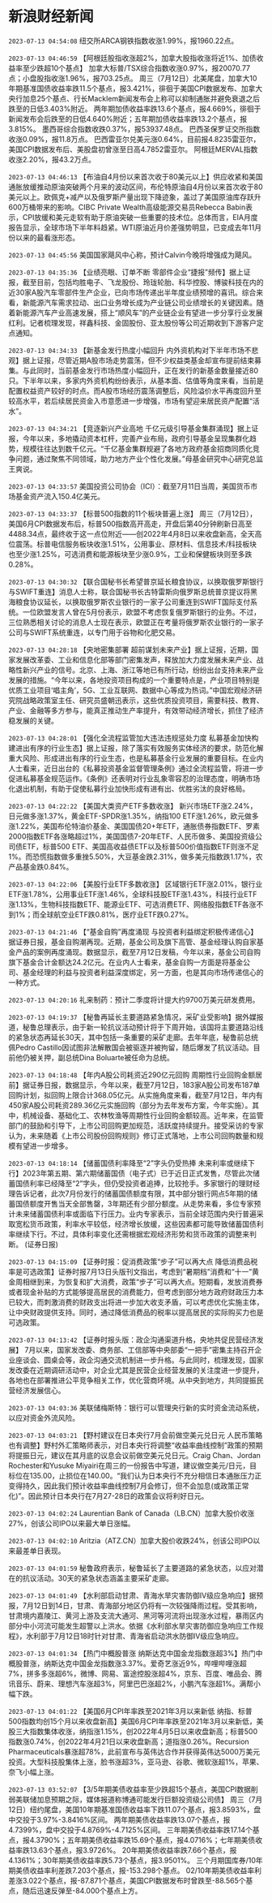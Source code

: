 # 新浪财经新闻
`2023-07-13 04:54:08` 纽交所ARCA钢铁指数收涨1.99%，报1960.22点。

`2023-07-13 04:46:59` 【阿根廷股指收涨超2%，加拿大股指收涨将近1%、加债收益率至少跌超10个基点】
加拿大标普/TSX综合指数收涨0.97%，报20070.77点；小盘股指收涨1.96%，报703.25点。
周三（7月12日）北美尾盘，加拿大10年期基准国债收益率跌11.5个基点，报3.421%，徘徊于美国CPI数据发布、加拿大央行加息25个基点、行长Macklem新闻发布会上称可以抑制通胀并避免衰退之后跌至的日低3.403%附近。
两年期加债收益率跌13.6个基点，报4.669%，徘徊于新闻发布会后跌至的日低4.640%附近；五年期加债收益率跌13.2个基点，报3.815%。
墨西哥综合指数收跌0.37%，报53937.48点。
巴西圣保罗证交所指数收涨0.09%，报11.8万点。
巴西雷亚尔兑美元涨0.64%，目前报4.8235雷亚尔，美国CPI数据发布后、美股盘初曾涨至日高4.7852雷亚尔。
阿根廷MERVAL指数收涨2.20%，报43.2万点。

`2023-07-13 04:46:13` 【布油自4月份以来首次收于80美元以上】供应收紧和美国通胀放缓推动原油突破两个月来的波动区间，布伦特原油自4月份以来首次收于80美元以上。欧佩克+减产以及俄罗斯产量出现下降迹象，盖过了美国原油库存跃升600万桶带来的影响。CIBC Private Wealth高级能源交易员Rebecca Babin表示，CPI放缓和美元走软有助于原油突破一些重要的技术位。总体而言，EIA月度报告显示，全球市场下半年料趋紧。WTI原油近月价差强势明显，已变成去年11月份以来的最看涨形态。

`2023-07-13 04:45:56` 美国国家飓风中心称，预计Calvin今晚将增强成为飓风。

`2023-07-13 04:35:36` 【业绩亮眼、订单不断 零部件企业“捷报”频传】据上证报，截至目前，包括均胜电子、飞龙股份、玲珑轮胎、科华控股、博骏科技在内的近30家A股汽车零部件生产企业，已向市场传递出半年度业绩预增的喜讯。综合来看，新能源汽车需求拉动、出口业务增长成为产业链公司业绩增长的关键因素。随着新能源汽车产业高速发展，搭上“顺风车”的产业链企业有望进一步分享行业发展红利。记者梳理发现，祥鑫科技、金固股份、亚太股份等公司近期收到下游客户定点通知。

`2023-07-13 04:34:33` 【新基金发行热度小幅回升 内外资机构对下半年市场不悲观】据上证报，尽管近期A股市场走势震荡，但不少权益类基金却宣布提前结束募集。与此同时，当前基金发行市场热度小幅回升，正在发行的新基金数量接近80只。下半年以来，多家内外资机构纷纷表示，从基本面、估值等角度来看，当前是配置权益资产较好的时点。而A股市场经历震荡调整后，风险溢价水平再度回升至较高水平，若后续居民资金入市意愿进一步增强，市场有望迎来居民资产配置“活水”。

`2023-07-13 04:34:21` 【竞逐新兴产业高地 千亿元级引导基金集群涌现】据上证报，今年以来，多地撬动资本杠杆，完善产业布局，政府引导基金呈现集群化趋势，规模往往达到数千亿元。“千亿基金集群规避了各地方政府基金招商同质化竞争问题，通过聚焦不同领域，助力地方产业个性化发展。”母基金研究中心研究总监王爽说。

`2023-07-13 04:33:57` 美国投资公司协会（ICI）：截至7月11日当周，美国货币市场基金资产流入150.4亿美元。

`2023-07-13 04:33:37` 【标普500指数的11个板块普遍上涨】 周三（7月12日），美国6月CPI数据发布后，标普500指数高开高走，开盘后第40分钟刷新日高至4488.34点，最终收于这一点位附近——创2022年4月8日以来收盘新高，全天高位震荡。标普电信服务板块收涨1.51%，公用事业、原材料、信息技术/科技板块也至少涨1.25%，可选消费和能源板块至少涨0.9%，工业和保健板块则至多跌0.28%。

`2023-07-13 04:30:32` 【联合国秘书长希望普京延长粮食协议，以换取俄罗斯银行与SWIFT重连】消息人士称，联合国秘书长古特雷斯向俄罗斯总统普京提议将黑海粮食协议延长，以换取俄罗斯农业银行的一家子公司重连到SWIFT国际支付系统。一位欧盟发言人曾在5月份表示，欧盟不考虑恢复俄罗斯银行的业务。不过，三位熟悉相关讨论的消息人士现在表示，欧盟正在考量将俄罗斯农业银行的一家子公司与SWIFT系统重连，以专门用于谷物和化肥交易。

`2023-07-13 04:28:18` 【央地密集部署 超前谋划未来产业】据上证报，近期，国家发展改革委、工业和信息化部等部门密集发声，释放加大力度发展未来产业、战略性新兴产业的信号。北京、上海、浙江等地已有所行动，纷纷出台支持未来产业发展的措施。“今年以来，各地投资项目构成的一个重要特点是，产业项目特别是优质工业项目‘唱主角’，5G、工业互联网、数据中心等成为热词。”中国宏观经济研究院战略政策室主任、研究员盛朝迅表示，这些优质投资项目，需要科技、教育、产业、金融等多方参与，能真正推动生产率提升，有效带动经济增长，抓住了经济稳发展的关键。

`2023-07-13 04:28:01` 【强化全流程监管加大违法违规惩处力度 私募基金加快构建进出有序的行业生态】据上证报，除了落实有效服务实体经济的要求，防范化解重大风险、形成进出有序的行业生态，也是私募基金行业发展的重要目标。在业内人士看来，近日出台的《私募投资基金监督管理条例》通过全流程监管，将进一步促进私募基金规范运作。《条例》还表明对行业乱象零容忍的治理态度，明确市场化退出机制，有助于促使私募行业加快形成有进有出、优胜劣汰的良好格局。

`2023-07-13 04:22:22` 【美国大类资产ETF多数收涨】 新兴市场ETF涨2.24%，日元做多涨1.37%，黄金ETF-SPDR涨1.35%，纳指100 ETF涨1.26%，欧元做多涨1.22%，美国布伦特油价基金、美国国债20+年ETF，通胀债券指数ETF、罗素2000指数ETF各涨略超过1%，美国国债7-20年ETF、人民币做多、美国投资级公司债ETF，标普500 ETF、美国高收益债ETF以及标普500价值指数ETF则涨不足1%。而恐慌指数做多重挫5.50%，大豆基金跌2.31%，做多美元指数跌1.17%，农产品基金跌0.84%。

`2023-07-13 04:22:06` 【美股行业ETF多数收涨】 区域银行ETF涨2.01%，银行业ETF涨1.78%，公用事业ETF涨1.46%，全球科技股ETF涨1.43%，科技行业ETF涨1.13%，生物科技指数ETF、能源业ETF、可选消费ETF、网络股指数ETF各涨不到1%；而全球航空业ETF跌0.81%，医疗业ETF跌0.27%。

`2023-07-13 04:21:46` 【“基金自购”再度涌现 与投资者利益绑定积极传递信心】据证券日报，基金自购潮再现。近期，基金公司及旗下高管、基金经理认购自家基金产品的案例再度涌现。数据显示，截至7月12日发稿，今年以来，基金公司自购旗下基金合计金额达24.2亿元。在业内人士看来，基金自购一方面是将基金公司、基金经理的利益与投资者利益深度绑定，另一方面，也是其向市场传递信心的一种方式。

`2023-07-13 04:20:16` 礼来制药：预计二季度将计提大约9700万美元研发费用。

`2023-07-13 04:19:37` 【秘鲁再延长主要道路紧急情况，采矿业受影响】据外媒报道，秘鲁总理表示，由于新一轮抗议活动预计将于下周开始，该国将主要道路沿线的紧急状态再延长30天，其中包括一条重要的采矿走廊。去年年底，秘鲁前总统佩Pedro Castillo因试图非法解散国会被驱逐并被拘留，随后爆发了抗议活动。目前他仍被关押，副总统Dina Boluarte被任命为总统。

`2023-07-13 04:18:48` 【年内A股公司耗资近290亿元回购 周期性行业回购金额居前】据证券日报，数据显示，今年以来，截至7月12日，183家A股公司发布187单回购计划，拟回购上限合计368.05亿元。从实施角度来看，截至7月12日，年内有450家A股公司耗资289.36亿元实施回购（部分为去年发布方案，今年实施）。其中，机械设备、基础化工、农林牧渔等周期性行业回购金额较高。近年来，在监管部门的鼓励和引导下，上市公司回购更加规范，活跃度持续提升。接受采访的专家认为，未来随着《上市公司股份回购规则》修订正式落地，上市公司回购数量和规模有望进一步增多。

`2023-07-13 04:18:14` 【储蓄国债利率降至“2”字头仍受热捧 未来利率或继续下行】2023年第五期、第六期储蓄国债（电子式）已于近日正式发售，尽管此次储蓄国债利率已经降至“2”字头，但仍受投资者追捧，比较抢手。多家银行的理财经理告诉记者，此次7月份发行的储蓄国债额度有限，其中部分银行网点5年期的储蓄国债额度开售当天全部售罄，3年期还有少部分额度。从走势来看，多位专家预计未来储蓄国债利率或面临下行压力。业内专家表示，当前全球范围内央行普遍采取宽松货币政策，利率水平较低，经济增长放缓，这些因素都可能导致储蓄国债利率继续下行。不过，具体利率变化还需根据宏观经济形势和货币政策的调整来判断。 (证券日报)

`2023-07-13 04:15:09` 【证券时报：促消费政策“步子”可以再大点 降低消费品税率是可选政策】证券时报7月13日头版刊文指出，考虑到“暑期档”消费和“十一”黄金周相继到来，为恢复和扩大消费，政策“步子”可以再大点。短期看，发放消费券或者现金补贴的方式能够提高居民的消费能力，但考虑到部分地方政府财政压力本已较大，而刺激消费的财政支出将进一步加大收支矛盾，可以考虑优化实施主体，让中央财政提供支持。同时，通过降低消费品的税率以提高居民的实际购买力也是可选政策。

`2023-07-13 04:13:42` 【证券时报头版：政企沟通渠道升格，央地共促民营经济发展】 7月以来，国家发改委、商务部、工信部等中央部委“一把手”密集主持召开企业座谈会、圆桌会等，政企沟通交流机制进一步升格。与此同时，梳理发现，国家发改委在近期调研活动中，对企业尤其是民营企业经营发展的关注度进一步提升，各地也在部署推进公平竞争相关工作，优化营商环境。从中央到地方，共同提振民营经济发展信心。

`2023-07-13 04:03:36` 美联储梅斯特：银行可以管理央行新的实时资金流动系统，以应对资金外流风险。

`2023-07-13 04:03:21` 【野村建议在日本央行7月会前做空美元兑日元 人民币策略也有调整】野村外汇策略师表示，对日本央行将调整“收益率曲线控制”政策的预期将提振日元，建议在其月底的议息会议前做空美元兑日元。Craig Chan、Jordan Rochester和Yusuke Miyairi在周三的一份报告中写道，建议做空美元/日元，目标位在135.00，止损位在140.00。“我们认为日本央行不充分相信日本通胀压力正变得持久，因此我们预计收益率曲线控制7月会修订，但不会加息(或政策正常化)”。因此预计日本央行在7月27-28日的政策会议将利好日元。

`2023-07-13 04:02:24` Laurentian Bank of Canada（LB.CN）加拿大股价收涨27%，创该公司IPO以来最大单日涨幅。

`2023-07-13 04:02:10` Aritzia（ATZ.CN）加拿大股价收跌24%，创该公司IPO以来最差单日表现。

`2023-07-13 04:01:59` 秘鲁政府表示，秘鲁延长了主要道路的紧急状态，以应对潜在的抗议活动。30天的紧急状态涵盖主要采矿走廊。

`2023-07-13 04:01:49` 【水利部启动甘肃、青海水旱灾害防御Ⅳ级应急响应】据预报，7月12日到14日，甘肃、青海部分地区仍将有一次较强降雨过程。受其影响，甘肃境内嘉陵江、黄河上游及支流大通河、黑河等河流将出现涨水过程，暴雨区内部分中小河流可能发生超警以上洪水。依据《水利部水旱灾害防御应急响应工作规程》，水利部于7月12日18时针对甘肃、青海省启动洪水防御Ⅳ级应急响应。

`2023-07-13 04:01:34` 【热门中概股普涨 纳斯达克中国金龙指数涨超3%】热门中概股普涨，纳斯达克中国金龙指数涨3.37%。爱奇艺涨近9%，哔哩哔哩涨超7%，拼多多涨超6%，微博、网易、富途控股涨超4%，京东、百度、唯品会、腾讯音乐、蔚来、理想汽车涨超3%，阿里巴巴涨超2%，小鹏汽车涨超1%。满帮小幅下跌。

`2023-07-13 04:01:22` 【美国6月CPI年率跌至2021年3月以来新低 纳指、标普500指数均创15个月以来收盘新高】美国6月CPI年率跌至2021年3月以来新低，美股三大指数集体收涨，纳指涨1.15%，创2022年4月5日以来收盘新高；标普500指数涨0.74%，创2022年4月21日以来收盘新高；道指涨0.26%。Recursion Pharmaceuticals暴涨超78%，此前宣布与英伟达合作并获得英伟达5000万美元投资。大型科技股集体上涨，脸书涨超3%，亚马逊、谷歌、微软涨超1%，苹果、奈飞小幅上涨。

`2023-07-13 03:52:07` 【3/5年期美债收益率至少跌超15个基点，美国CPI数据削弱美联储加息预期之际，媒体报道称博通可能发行巨额投资级公司债】 
周三（7月12日）纽约尾盘，美国10年期基准国债收益率下跌11.07个基点，报3.8593%，盘中交投于3.97%-3.8416%区间。
两年期美债收益率跌13.07个基点，报4.7399%，盘中交投于4.8769%-4.7125%区间。
三年期美债收益率跌17.14个基点，报4.3790%；五年期美债收益率跌15.69个基点，报4.0716%；七年期美债收益率跌13.63个基点，报3.9726%。
20年期美债收益率跌7.66个基点，报4.1361%；30年期美债收益率跌5.73个基点，报3.9501%。
三个月期国库券/10年期美债收益率利差跌7.203个基点，报-153.298个基点。
02/10年期美债收益率利差涨3.022个基点，报-87.871个基点，美国CPI数据发布时曾跌至-88.565个基点，随后迅速反弹至-84.000个基点上方。

